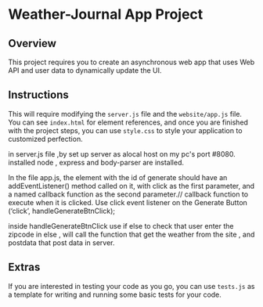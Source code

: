 # Weather-Journal App Project

## Overview
This project requires you to create an asynchronous web app that uses Web API and user data to dynamically update the UI. 

## Instructions
This will require modifying the `server.js` file and the `website/app.js` file. You can see `index.html` for element references, and once you are finished with the project steps, you can use `style.css` to style your application to customized perfection.

in server.js file ,by set up server as alocal host on my pc's port #8080.
installed node , express and  body-parser are installed.

In the file app.js, the element with the id of generate should have 
an addEventListener() method called on it, with click as the first parameter, 
and a named callback function as the second parameter.//  callback function to execute when it is clicked.
Use click event listener on the Generate Button (‘click’, handleGenerateBtnClick);

inside handleGenerateBtnClick use if else to check that user enter the zipcode 
in else , will call the function that get the weather from the site , and postdata that post data in server.


## Extras
If you are interested in testing your code as you go, you can use `tests.js` as a template for writing and running some basic tests for your code.
